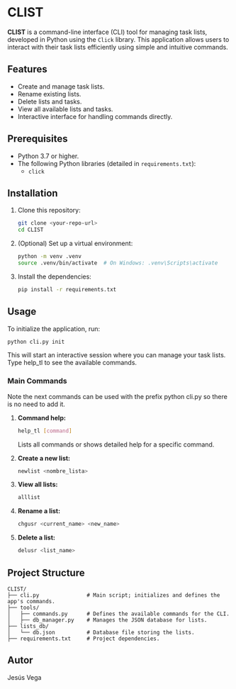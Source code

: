 
# CLIST

**CLIST** is a command-line interface (CLI) tool for managing task lists, developed in Python using the `Click` library. This application allows users to interact with their task lists efficiently using simple and intuitive commands.

## Features
- Create and manage task lists.
- Rename existing lists.
- Delete lists and tasks.
- View all available lists and tasks.
- Interactive interface for handling commands directly.

## Prerequisites
- Python 3.7 or higher.
- The following Python libraries (detailed in `requirements.txt`):
  - `click`

## Installation
1. Clone this repository:
   ```bash
   git clone <your-repo-url>
   cd CLIST
   ```

2. (Optional) Set up a virtual environment:
   ```bash
   python -m venv .venv
   source .venv/bin/activate  # On Windows: .venv\Scripts\activate
   ```

3. Install the dependencies:
   ```bash
   pip install -r requirements.txt
   ```

## Usage
To initialize the application, run:
```bash
python cli.py init
```

This will start an interactive session where you can manage your task lists. Type help_tl to see the available commands.

### Main Commands

Note the next commands can be used with the prefix python cli.py so there is no need to add it.

1. **Command help:**
   ```bash
   help_tl [command]
   ```
   Lists all commands or shows detailed help for a specific command.

2. **Create a new list:**
   ```bash
   newlist <nombre_lista>
   ```

3. **View all lists:**
   ```bash
   alllist
   ```

4. **Rename a list:**
   ```bash
   chgusr <current_name> <new_name>
   ```

5. **Delete a list:**
   ```bash
   delusr <list_name>
   ```

## Project Structure
```
CLIST/
├── cli.py               # Main script; initializes and defines the app's commands.
├── tools/
│   ├── commands.py      # Defines the available commands for the CLI.
│   ├── db_manager.py    # Manages the JSON database for lists.
├── lists_db/
│   └── db.json          # Database file storing the lists.
├── requirements.txt     # Project dependencies.
```

## Autor
Jesús Vega
